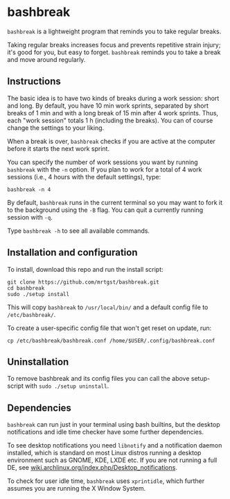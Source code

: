 # bashbreak

`bashbreak` is a lightweight program that reminds you to take regular breaks.

Taking regular breaks increases focus and prevents repetitive strain injury; it's good for you, but easy to forget. `bashbreak` reminds you to take a break and move around regularly.

## Instructions 

The basic idea is to have two kinds of breaks during a work session: short and long. By default, you have 10 min work sprints, separated by short breaks of 1 min and with a long break of 15 min after 4 work sprints. Thus, each "work session" totals 1 h (including the breaks). You can of course change the settings to your liking.

When a break is over, `bashbreak` checks if you are active at the computer before it starts the next work sprint.

You can specify the number of work sessions you want by running `bashbreak` with the `-n` option. If you plan to work for a total of 4 work sessions (i.e., 4 hours with the default settings), type:

```
bashbreak -n 4
```

By default, `bashbreak` runs in the current terminal so you may want to fork it to the background using the `-B` flag. You can quit a currently running session with `-q`.

Type `bashbreak -h` to see all available commands.

## Installation and configuration
To install, download this repo and run the install script: 

```
git clone https://github.com/mrtgst/bashbreak.git
cd bashbreak
sudo ./setup install
``` 

This will copy `bashbreak` to `/usr/local/bin/` and a default config file to `/etc/bashbreak/`.

To create a user-specific config file that won't get reset on update, run: 
```
cp /etc/bashbreak/bashbreak.conf /home/$USER/.config/bashbreak.conf
```

## Uninstallation

To remove bashbreak and its config files you can call the above setup-script with `sudo ./setup uninstall`. 

## Dependencies
`bashbreak` can run just in your terminal using bash builtins, but the desktop notifications and idle time checker have some further dependencies.

To see desktop notifications you need `libnotify` and a notification daemon installed, which is standard on most Linux distros running a desktop environment such as GNOME, KDE, LXDE etc. If you are not running a full DE, see [wiki.archlinux.org/index.php/Desktop_notifications](https://wiki.archlinux.org/index.php/Desktop_notifications).

To check for user idle time, `bashbreak` uses `xprintidle`, which further assumes you are running the X Window System.

